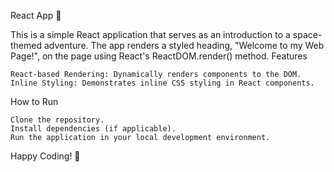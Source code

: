 React App 🚀

This is a simple React application that serves as an introduction to a space-themed adventure. The app renders a styled heading, "Welcome to my Web Page!", on the page using React's ReactDOM.render() method.
Features

    React-based Rendering: Dynamically renders components to the DOM.
    Inline Styling: Demonstrates inline CSS styling in React components.

How to Run

    Clone the repository.
    Install dependencies (if applicable).
    Run the application in your local development environment.

Happy Coding! 🌌